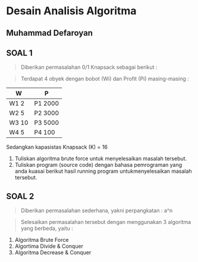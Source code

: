 
# Desain Analisis Algoritma
## Muhammad Defaroyan

## SOAL 1

> Diberikan permasalahan 0/1 Knapsack sebagai berikut : 

> Terdapat 4 obyek dengan bobot (Wi) dan Profit (Pi) masing-masing :

| W | P |
|--|--|
| W1 2 | P1 2000  |
| W2 5 	|	P2 3000 |
| W3 10  |	P3 5000|
 |W4 5 	|	P4 100|

Sedangkan kapasistas Knapsack (K) = 16 

 1. Tuliskan algoritma brute force untuk menyelesaikan masalah
    tersebut. 
 2. Tuliskan program (source code) dengan bahasa pemrograman yang anda kuasai berikut hasil running program untukmenyelesaikan masalah tersebut.

## SOAL 2

> Diberikan permasalahan sederhana, yakni perpangkatan : a^n

> Selesaikan permasalahan tersebut dengan menggunakan 3 algoritma yang berbeda, yaitu :

 1. Algoritma Brute Force 
 2. Algortima Divide & Conquer 
 3. Algoritma Decrease & Conquer
